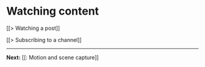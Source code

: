 # Watching content

[[> Watching a post]]

[[> Subscribing to a channel]]

---

**Next:** [[: Motion and scene capture]]

